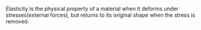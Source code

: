 Elasticity is the physical property of a material when it deforms under stresses(external forces), but returns to its original shape when the stress is removed.